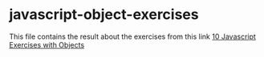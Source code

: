 # javascript-object-exercises
This file contains the result about the exercises from this link [10 Javascript Exercises with Objects](https://medium.com/@andrey.igorevich.borisov/10-javascript-exercises-with-objects-8942cc502754)

